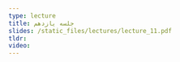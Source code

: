 ```yaml
---
type: lecture
title: جلسه یازدهم
slides: /static_files/lectures/lecture_11.pdf
tldr: 
video: 
---
```

